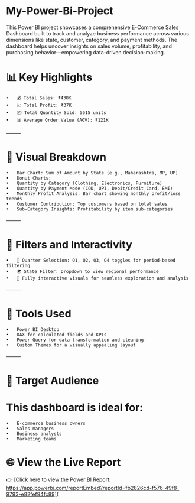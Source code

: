 # My-Power-Bi-Project
This Power BI project showcases a comprehensive E-Commerce Sales Dashboard built to track and analyze business performance across various dimensions like state, customer, category, and payment methods. The dashboard helps uncover insights on sales volume, profitability, and purchasing behavior—empowering data-driven decision-making.

# 📊 Key Highlights
	•	💰 Total Sales: ₹438K
	•	📈 Total Profit: ₹37K
	•	📦 Total Quantity Sold: 5615 units
	•	📊 Average Order Value (AOV): ₹121K

⸻

# 📍 Visual Breakdown
	•	Bar Chart: Sum of Amount by State (e.g., Maharashtra, MP, UP)
	•	Donut Charts:
	•	Quantity by Category (Clothing, Electronics, Furniture)
	•	Quantity by Payment Mode (COD, UPI, Debit/Credit Card, EMI)
	•	Monthly Profit Analysis: Bar chart showing monthly profit/loss trends
	•	Customer Contribution: Top customers based on total sales
	•	Sub-Category Insights: Profitability by item sub-categories

⸻

# 🧩 Filters and Interactivity
	•	📅 Quarter Selection: Q1, Q2, Q3, Q4 toggles for period-based filtering
	•	🌍 State Filter: Dropdown to view regional performance
	•	🔄 Fully interactive visuals for seamless exploration and analysis

⸻

# 🧰 Tools Used
	•	Power BI Desktop
	•	DAX for calculated fields and KPIs
	•	Power Query for data transformation and cleaning
	•	Custom Themes for a visually appealing layout

⸻

# 👥 Target Audience

# This dashboard is ideal for:
	•	E-commerce business owners
	•	Sales managers
	•	Business analysts
	•	Marketing teams
# 🌐 View the Live Report

👉 [Click here to view the Power BI Report: https://app.powerbi.com/reportEmbed?reportId=fb2826cd-f576-49f8-9793-e82fef94fc89](
